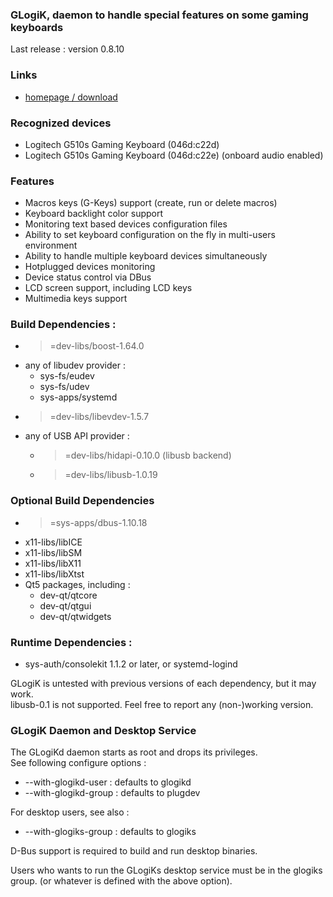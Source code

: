 ### GLogiK, daemon to handle special features on some gaming keyboards

Last release : version 0.8.10

### Links
 - [homepage / download](https://glogik.tuxfamily.org/)

### Recognized devices
 - Logitech G510s Gaming Keyboard (046d:c22d)
 - Logitech G510s Gaming Keyboard (046d:c22e) (onboard audio enabled)

### Features
 - Macros keys (G-Keys) support (create, run or delete macros)
 - Keyboard backlight color support
 - Monitoring text based devices configuration files
 - Ability to set keyboard configuration on the fly in multi-users environment
 - Ability to handle multiple keyboard devices simultaneously
 - Hotplugged devices monitoring
 - Device status control via DBus
 - LCD screen support, including LCD keys
 - Multimedia keys support

### Build Dependencies :
 - >=dev-libs/boost-1.64.0
 - any of libudev provider :
    * sys-fs/eudev
	* sys-fs/udev
	* sys-apps/systemd
 - >=dev-libs/libevdev-1.5.7
 - any of USB API provider :
    * >=dev-libs/hidapi-0.10.0 (libusb backend)
    * >=dev-libs/libusb-1.0.19

### Optional Build Dependencies
 - >=sys-apps/dbus-1.10.18
 - x11-libs/libICE
 - x11-libs/libSM
 - x11-libs/libX11
 - x11-libs/libXtst
 - Qt5 packages, including :
    * dev-qt/qtcore
    * dev-qt/qtgui
    * dev-qt/qtwidgets


### Runtime Dependencies :
 - sys-auth/consolekit 1.1.2 or later, or systemd-logind

GLogiK is untested with previous versions of each dependency, but it may work.  
libusb-0.1 is not supported. Feel free to report any (non-)working version.

### GLogiK Daemon and Desktop Service
The GLogiKd daemon starts as root and drops its privileges.  
See following configure options :
 - --with-glogikd-user : defaults to glogikd
 - --with-glogikd-group : defaults to plugdev

For desktop users, see also :
 - --with-glogiks-group : defaults to glogiks

D-Bus support is required to build and run desktop binaries.

Users who wants to run the GLogiKs desktop service must be in the glogiks group.
(or whatever is defined with the above option).

